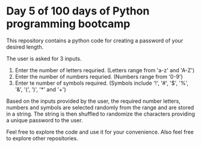 # Day 5 of 100 days of Python programming bootcamp

This repository contains a python code for creating a password of your desired length.

The user is asked for 3 inputs.
1. Enter the number of letters requried. (Letters range from 'a-z' and 'A-Z')
2. Enter the number of numbers requried. (Numbers range from '0-9')
3. Enter te number of symbols required. (Symbols include '!', '#', '$', '%', '&', '(', ')', '*' and '+')

Based on the inputs provided by the user, the required number letters, numbers and symbols are selected randomly from the range and are stored in a string. The string is then shuffled to randomize the characters providing a unique password to the user.

Feel free to explore the code and use it for your convenience. Also feel free to explore other repositories.